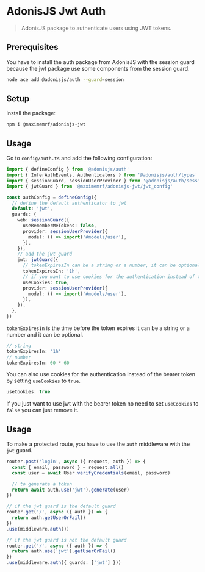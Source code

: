 # AdonisJS Jwt Auth
> AdonisJS package to authenticate users using JWT tokens.

## Prerequisites

You have to install the auth package from AdonisJS with the session guard because the jwt package use some components from the session guard.

```bash
node ace add @adonisjs/auth --guard=session
```

## Setup

Install the package:

```bash
npm i @maximemrf/adonisjs-jwt
```

## Usage

Go to `config/auth.ts` and add the following configuration:

```typescript
import { defineConfig } from '@adonisjs/auth'
import { InferAuthEvents, Authenticators } from '@adonisjs/auth/types'
import { sessionGuard, sessionUserProvider } from '@adonisjs/auth/session'
import { jwtGuard } from '@maximemrf/adonisjs-jwt/jwt_config'

const authConfig = defineConfig({
  // define the default authenticator to jwt
  default: 'jwt',
  guards: {
    web: sessionGuard({
      useRememberMeTokens: false,
      provider: sessionUserProvider({
        model: () => import('#models/user'),
      }),
    }),
    // add the jwt guard
    jwt: jwtGuard({
      // tokenExpiresIn can be a string or a number, it can be optional
      tokenExpiresIn: '1h',
      // if you want to use cookies for the authentication instead of the bearer token (optional)
      useCookies: true,
      provider: sessionUserProvider({
        model: () => import('#models/user'),
      }),
    }),
  },
})
```

`tokenExpiresIn` is the time before the token expires it can be a string or a number and it can be optional.

```typescript
// string
tokenExpiresIn: '1h'
// number
tokenExpiresIn: 60 * 60
```

You can also use cookies for the authentication instead of the bearer token by setting `useCookies` to `true`.

```typescript
useCookies: true
```

If you just want to use jwt with the bearer token no need to set `useCookies` to `false` you can just remove it.

## Usage

To make a protected route, you have to use the `auth` middleware with the `jwt` guard.

```typescript
router.post('login', async ({ request, auth }) => {
  const { email, password } = request.all()
  const user = await User.verifyCredentials(email, password)

  // to generate a token
  return await auth.use('jwt').generate(user)
})

// if the jwt guard is the default guard
router.get('/', async ({ auth }) => {
  return auth.getUserOrFail()
})
.use(middleware.auth())

// if the jwt guard is not the default guard
router.get('/', async ({ auth }) => {
  return auth.use('jwt').getUserOrFail()
})
.use(middleware.auth({ guards: ['jwt'] }))
```
